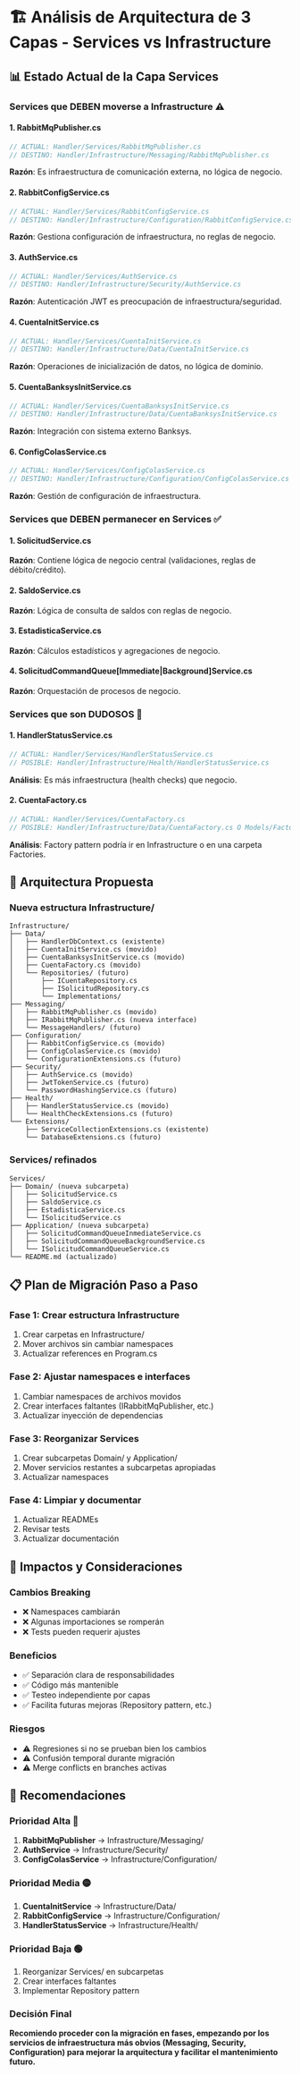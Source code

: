 # 🏗️ Análisis de Arquitectura de 3 Capas - Services vs Infrastructure

## 📊 **Estado Actual de la Capa Services**

### **Services que DEBEN moverse a Infrastructure** ⚠️

#### 1. **RabbitMqPublisher.cs** 
```csharp
// ACTUAL: Handler/Services/RabbitMqPublisher.cs
// DESTINO: Handler/Infrastructure/Messaging/RabbitMqPublisher.cs
```
**Razón**: Es infraestructura de comunicación externa, no lógica de negocio.

#### 2. **RabbitConfigService.cs**
```csharp
// ACTUAL: Handler/Services/RabbitConfigService.cs  
// DESTINO: Handler/Infrastructure/Configuration/RabbitConfigService.cs
```
**Razón**: Gestiona configuración de infraestructura, no reglas de negocio.

#### 3. **AuthService.cs** 
```csharp
// ACTUAL: Handler/Services/AuthService.cs
// DESTINO: Handler/Infrastructure/Security/AuthService.cs
```
**Razón**: Autenticación JWT es preocupación de infraestructura/seguridad.

#### 4. **CuentaInitService.cs**
```csharp
// ACTUAL: Handler/Services/CuentaInitService.cs
// DESTINO: Handler/Infrastructure/Data/CuentaInitService.cs
```
**Razón**: Operaciones de inicialización de datos, no lógica de dominio.

#### 5. **CuentaBanksysInitService.cs**
```csharp
// ACTUAL: Handler/Services/CuentaBanksysInitService.cs
// DESTINO: Handler/Infrastructure/Data/CuentaBanksysInitService.cs
```
**Razón**: Integración con sistema externo Banksys.

#### 6. **ConfigColasService.cs**
```csharp
// ACTUAL: Handler/Services/ConfigColasService.cs
// DESTINO: Handler/Infrastructure/Configuration/ConfigColasService.cs
```
**Razón**: Gestión de configuración de infraestructura.

### **Services que DEBEN permanecer en Services** ✅

#### 1. **SolicitudService.cs**
**Razón**: Contiene lógica de negocio central (validaciones, reglas de débito/crédito).

#### 2. **SaldoService.cs** 
**Razón**: Lógica de consulta de saldos con reglas de negocio.

#### 3. **EstadisticaService.cs**
**Razón**: Cálculos estadísticos y agregaciones de negocio.

#### 4. **SolicitudCommandQueue[Immediate|Background]Service.cs**
**Razón**: Orquestación de procesos de negocio.

### **Services que son DUDOSOS** 🤔

#### 1. **HandlerStatusService.cs**
```csharp
// ACTUAL: Handler/Services/HandlerStatusService.cs
// POSIBLE: Handler/Infrastructure/Health/HandlerStatusService.cs
```
**Análisis**: Es más infraestructura (health checks) que negocio.

#### 2. **CuentaFactory.cs**
```csharp
// ACTUAL: Handler/Services/CuentaFactory.cs
// POSIBLE: Handler/Infrastructure/Data/CuentaFactory.cs O Models/Factories/
```
**Análisis**: Factory pattern podría ir en Infrastructure o en una carpeta Factories.

## 🎯 **Arquitectura Propuesta**

### **Nueva estructura Infrastructure/**
```
Infrastructure/
├── Data/
│   ├── HandlerDbContext.cs (existente)
│   ├── CuentaInitService.cs (movido)
│   ├── CuentaBanksysInitService.cs (movido)
│   ├── CuentaFactory.cs (movido)
│   └── Repositories/ (futuro)
│       ├── ICuentaRepository.cs
│       ├── ISolicitudRepository.cs
│       └── Implementations/
├── Messaging/
│   ├── RabbitMqPublisher.cs (movido)
│   ├── IRabbitMqPublisher.cs (nueva interface)
│   └── MessageHandlers/ (futuro)
├── Configuration/
│   ├── RabbitConfigService.cs (movido)
│   ├── ConfigColasService.cs (movido)
│   └── ConfigurationExtensions.cs (futuro)
├── Security/
│   ├── AuthService.cs (movido)
│   ├── JwtTokenService.cs (futuro)
│   └── PasswordHashingService.cs (futuro)
├── Health/
│   ├── HandlerStatusService.cs (movido)
│   └── HealthCheckExtensions.cs (futuro)
└── Extensions/
    ├── ServiceCollectionExtensions.cs (existente)
    └── DatabaseExtensions.cs (futuro)
```

### **Services/ refinados**
```
Services/
├── Domain/ (nueva subcarpeta)
│   ├── SolicitudService.cs
│   ├── SaldoService.cs
│   ├── EstadisticaService.cs
│   └── ISolicitudService.cs
├── Application/ (nueva subcarpeta)
│   ├── SolicitudCommandQueueInmediateService.cs
│   ├── SolicitudCommandQueueBackgroundService.cs
│   └── ISolicitudCommandQueueService.cs
└── README.md (actualizado)
```

## 📋 **Plan de Migración Paso a Paso**

### **Fase 1: Crear estructura Infrastructure**
1. Crear carpetas en Infrastructure/
2. Mover archivos sin cambiar namespaces
3. Actualizar references en Program.cs

### **Fase 2: Ajustar namespaces e interfaces**
1. Cambiar namespaces de archivos movidos
2. Crear interfaces faltantes (IRabbitMqPublisher, etc.)
3. Actualizar inyección de dependencias

### **Fase 3: Reorganizar Services**
1. Crear subcarpetas Domain/ y Application/
2. Mover servicios restantes a subcarpetas apropiadas
3. Actualizar namespaces

### **Fase 4: Limpiar y documentar**
1. Actualizar READMEs
2. Revisar tests
3. Actualizar documentación

## 🚨 **Impactos y Consideraciones**

### **Cambios Breaking**
- ❌ Namespaces cambiarán
- ❌ Algunas importaciones se romperán
- ❌ Tests pueden requerir ajustes

### **Beneficios**
- ✅ Separación clara de responsabilidades
- ✅ Código más mantenible
- ✅ Testeo independiente por capas
- ✅ Facilita futuras mejoras (Repository pattern, etc.)

### **Riesgos**
- ⚠️ Regresiones si no se prueban bien los cambios
- ⚠️ Confusión temporal durante migración
- ⚠️ Merge conflicts en branches activas

## 🎯 **Recomendaciones**

### **Prioridad Alta** 🔴
1. **RabbitMqPublisher** → Infrastructure/Messaging/
2. **AuthService** → Infrastructure/Security/
3. **ConfigColasService** → Infrastructure/Configuration/

### **Prioridad Media** 🟡  
1. **CuentaInitService** → Infrastructure/Data/
2. **RabbitConfigService** → Infrastructure/Configuration/
3. **HandlerStatusService** → Infrastructure/Health/

### **Prioridad Baja** 🟢
1. Reorganizar Services/ en subcarpetas
2. Crear interfaces faltantes
3. Implementar Repository pattern

### **Decisión Final**
**Recomiendo proceder con la migración en fases, empezando por los servicios de infraestructura más obvios (Messaging, Security, Configuration) para mejorar la arquitectura y facilitar el mantenimiento futuro.**